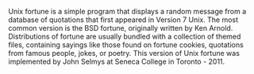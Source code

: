 Unix fortune is a simple program that displays a random 
message from a database of quotations that first appeared 
in Version 7 Unix. The most common version 
is the BSD fortune, originally written by Ken Arnold. 
Distributions of fortune are usually bundled with a collection 
of themed files, containing sayings like those found on fortune 
cookies, quotations from famous people, jokes, 
or poetry.
This version of Unix fortune was implemented by John Selmys
at Seneca College in Toronto - 2011.
